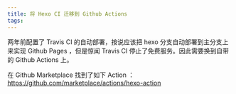 ```yaml
---
title: 将 Hexo CI 迁移到 Github Actions
tags:
---
```


两年前配置了 Travis CI 的自动部署，按说应该把 hexo 分支自动部署到主分支上来实现 Github Pages ，但是惊闻 Travis CI 停止了免费服务。因此需要换到自带的 Github Actions 上。

在 Github Marketplace 找到了如下 Action ： https://github.com/marketplace/actions/hexo-action